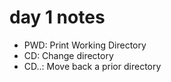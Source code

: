 # day 1 notes

-   PWD: Print Working Directory
-   CD: Change directory
-   CD..: Move back a prior directory